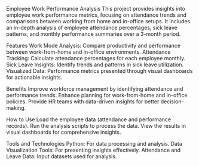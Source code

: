 Employee Work Performance Analysis
This project provides insights into employee work performance metrics, focusing on attendance trends and comparisons between working from home and in-office setups. It includes an in-depth analysis of employee attendance percentages, sick leave patterns, and monthly performance summaries over a 3-month period.

Features
Work Mode Analysis: Compare productivity and performance between work-from-home and in-office environments.
Attendance Tracking: Calculate attendance percentages for each employee monthly.
Sick Leave Insights: Identify trends and patterns in sick leave utilization.
Visualized Data: Performance metrics presented through visual dashboards for actionable insights.


Benefits
Improve workforce management by identifying attendance and performance trends.
Enhance planning for work-from-home and in-office policies.
Provide HR teams with data-driven insights for better decision-making.


How to Use
Load the employee data (attendance and performance records).
Run the analysis scripts to process the data.
View the results in visual dashboards for comprehensive insights.


Tools and Technologies
Python: For data processing and analysis.
Data Visualization Tools: For presenting insights effectively.
Attendance and Leave Data: Input datasets used for analysis.



